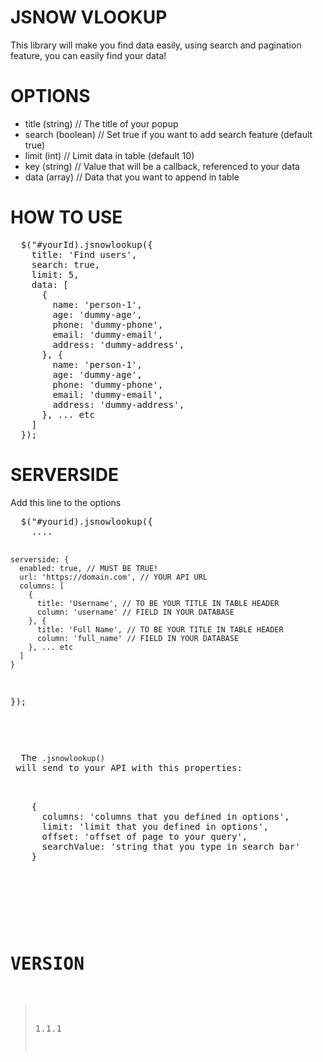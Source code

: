 # JSNOW VLOOKUP
<p>
  This library will make you find data easily, using search and pagination feature, you can easily find your data!
</p>

# OPTIONS
<ul>
  <li>title (string) // The title of your popup</li>
  <li>search (boolean) // Set true if you want to add search feature (default true)</li>
  <li>limit (int) // Limit data in table (default 10)</li>
  <li>key (string) // Value that will be a callback, referenced to your data</li>
  <li>data (array) // Data that you want to append in table</li>
</ul>

# HOW TO USE
<pre>
  $("#yourId).jsnowlookup({
    title: 'Find users',
    search: true,
    limit: 5,
    data: [
      {
        name: 'person-1',
        age: 'dummy-age',
        phone: 'dummy-phone',
        email: 'dummy-email',
        address: 'dummy-address',
      }, {
        name: 'person-1',
        age: 'dummy-age',
        phone: 'dummy-phone',
        email: 'dummy-email',
        address: 'dummy-address',
      }, ... etc
    ]
  });
</pre>

# SERVERSIDE
<p>
  Add this line to the options
<p>
<pre>
  $("#yourid).jsnowlookup({
    ....

    serverside: {
      enabled: true, // MUST BE TRUE!
      url: 'https://domain.com', // YOUR API URL
      columns: [
        {
          title: 'Username', // TO BE YOUR TITLE IN TABLE HEADER
          column: 'username' // FIELD IN YOUR DATABASE
        }, {
          title: 'Full Name', // TO BE YOUR TITLE IN TABLE HEADER
          column: 'full_name' // FIELD IN YOUR DATABASE
        }, ... etc
      ]
    }
  });
<pre>
<p>
  The <code>.jsnowlookup()</code> will send to your API with this properties:<br />
  <pre>
    {
      columns: 'columns that you defined in options',
      limit: 'limit that you defined in options',
      offset: 'offset of page to your query',
      searchValue: 'string that you type in search bar'
    }
  </pre>
</p>

# VERSION
> 1.1.1